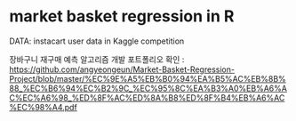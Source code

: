 # market basket regression in R
DATA: instacart user data in Kaggle competition

장바구니 재구매 예측 알고리즘 개발 포트폴리오 확인 : https://github.com/angyeongeun/Market-Basket-Regression-Project/blob/master/%EC%9E%A5%EB%B0%94%EA%B5%AC%EB%8B%88_%EC%B6%94%EC%B2%9C_%EC%95%8C%EA%B3%A0%EB%A6%AC%EC%A6%98_%ED%8F%AC%ED%8A%B8%ED%8F%B4%EB%A6%AC%EC%98%A4.pdf
